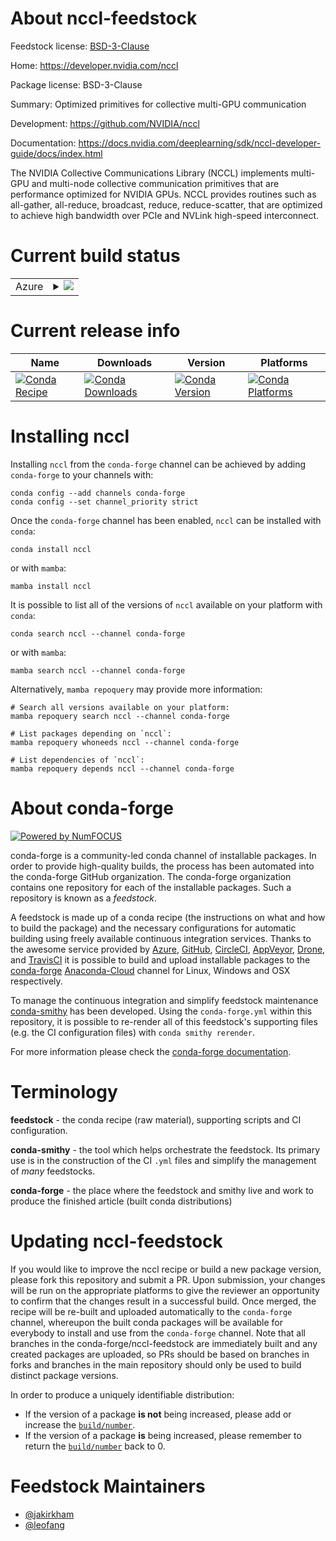 About nccl-feedstock
====================

Feedstock license: [BSD-3-Clause](https://github.com/conda-forge/nccl-feedstock/blob/main/LICENSE.txt)

Home: https://developer.nvidia.com/nccl

Package license: BSD-3-Clause

Summary: Optimized primitives for collective multi-GPU communication

Development: https://github.com/NVIDIA/nccl

Documentation: https://docs.nvidia.com/deeplearning/sdk/nccl-developer-guide/docs/index.html

The NVIDIA Collective Communications Library (NCCL) implements multi-GPU
and multi-node collective communication primitives that are performance
optimized for NVIDIA GPUs. NCCL provides routines such as all-gather,
all-reduce, broadcast, reduce, reduce-scatter, that are optimized to
achieve high bandwidth over PCIe and NVLink high-speed interconnect.


Current build status
====================


<table>
    
  <tr>
    <td>Azure</td>
    <td>
      <details>
        <summary>
          <a href="https://dev.azure.com/conda-forge/feedstock-builds/_build/latest?definitionId=8236&branchName=main">
            <img src="https://dev.azure.com/conda-forge/feedstock-builds/_apis/build/status/nccl-feedstock?branchName=main">
          </a>
        </summary>
        <table>
          <thead><tr><th>Variant</th><th>Status</th></tr></thead>
          <tbody><tr>
              <td>linux_64_c_compiler_version10cuda_compiler_version11.1cxx_compiler_version10</td>
              <td>
                <a href="https://dev.azure.com/conda-forge/feedstock-builds/_build/latest?definitionId=8236&branchName=main">
                  <img src="https://dev.azure.com/conda-forge/feedstock-builds/_apis/build/status/nccl-feedstock?branchName=main&jobName=linux&configuration=linux%20linux_64_c_compiler_version10cuda_compiler_version11.1cxx_compiler_version10" alt="variant">
                </a>
              </td>
            </tr><tr>
              <td>linux_64_c_compiler_version10cuda_compiler_version11.2cxx_compiler_version10</td>
              <td>
                <a href="https://dev.azure.com/conda-forge/feedstock-builds/_build/latest?definitionId=8236&branchName=main">
                  <img src="https://dev.azure.com/conda-forge/feedstock-builds/_apis/build/status/nccl-feedstock?branchName=main&jobName=linux&configuration=linux%20linux_64_c_compiler_version10cuda_compiler_version11.2cxx_compiler_version10" alt="variant">
                </a>
              </td>
            </tr><tr>
              <td>linux_64_c_compiler_version7cuda_compiler_version10.2cxx_compiler_version7</td>
              <td>
                <a href="https://dev.azure.com/conda-forge/feedstock-builds/_build/latest?definitionId=8236&branchName=main">
                  <img src="https://dev.azure.com/conda-forge/feedstock-builds/_apis/build/status/nccl-feedstock?branchName=main&jobName=linux&configuration=linux%20linux_64_c_compiler_version7cuda_compiler_version10.2cxx_compiler_version7" alt="variant">
                </a>
              </td>
            </tr><tr>
              <td>linux_64_c_compiler_version9cuda_compiler_version11.0cxx_compiler_version9</td>
              <td>
                <a href="https://dev.azure.com/conda-forge/feedstock-builds/_build/latest?definitionId=8236&branchName=main">
                  <img src="https://dev.azure.com/conda-forge/feedstock-builds/_apis/build/status/nccl-feedstock?branchName=main&jobName=linux&configuration=linux%20linux_64_c_compiler_version9cuda_compiler_version11.0cxx_compiler_version9" alt="variant">
                </a>
              </td>
            </tr><tr>
              <td>linux_aarch64</td>
              <td>
                <a href="https://dev.azure.com/conda-forge/feedstock-builds/_build/latest?definitionId=8236&branchName=main">
                  <img src="https://dev.azure.com/conda-forge/feedstock-builds/_apis/build/status/nccl-feedstock?branchName=main&jobName=linux&configuration=linux%20linux_aarch64_" alt="variant">
                </a>
              </td>
            </tr><tr>
              <td>linux_ppc64le</td>
              <td>
                <a href="https://dev.azure.com/conda-forge/feedstock-builds/_build/latest?definitionId=8236&branchName=main">
                  <img src="https://dev.azure.com/conda-forge/feedstock-builds/_apis/build/status/nccl-feedstock?branchName=main&jobName=linux&configuration=linux%20linux_ppc64le_" alt="variant">
                </a>
              </td>
            </tr>
          </tbody>
        </table>
      </details>
    </td>
  </tr>
</table>

Current release info
====================

| Name | Downloads | Version | Platforms |
| --- | --- | --- | --- |
| [![Conda Recipe](https://img.shields.io/badge/recipe-nccl-green.svg)](https://anaconda.org/conda-forge/nccl) | [![Conda Downloads](https://img.shields.io/conda/dn/conda-forge/nccl.svg)](https://anaconda.org/conda-forge/nccl) | [![Conda Version](https://img.shields.io/conda/vn/conda-forge/nccl.svg)](https://anaconda.org/conda-forge/nccl) | [![Conda Platforms](https://img.shields.io/conda/pn/conda-forge/nccl.svg)](https://anaconda.org/conda-forge/nccl) |

Installing nccl
===============

Installing `nccl` from the `conda-forge` channel can be achieved by adding `conda-forge` to your channels with:

```
conda config --add channels conda-forge
conda config --set channel_priority strict
```

Once the `conda-forge` channel has been enabled, `nccl` can be installed with `conda`:

```
conda install nccl
```

or with `mamba`:

```
mamba install nccl
```

It is possible to list all of the versions of `nccl` available on your platform with `conda`:

```
conda search nccl --channel conda-forge
```

or with `mamba`:

```
mamba search nccl --channel conda-forge
```

Alternatively, `mamba repoquery` may provide more information:

```
# Search all versions available on your platform:
mamba repoquery search nccl --channel conda-forge

# List packages depending on `nccl`:
mamba repoquery whoneeds nccl --channel conda-forge

# List dependencies of `nccl`:
mamba repoquery depends nccl --channel conda-forge
```


About conda-forge
=================

[![Powered by
NumFOCUS](https://img.shields.io/badge/powered%20by-NumFOCUS-orange.svg?style=flat&colorA=E1523D&colorB=007D8A)](https://numfocus.org)

conda-forge is a community-led conda channel of installable packages.
In order to provide high-quality builds, the process has been automated into the
conda-forge GitHub organization. The conda-forge organization contains one repository
for each of the installable packages. Such a repository is known as a *feedstock*.

A feedstock is made up of a conda recipe (the instructions on what and how to build
the package) and the necessary configurations for automatic building using freely
available continuous integration services. Thanks to the awesome service provided by
[Azure](https://azure.microsoft.com/en-us/services/devops/), [GitHub](https://github.com/),
[CircleCI](https://circleci.com/), [AppVeyor](https://www.appveyor.com/),
[Drone](https://cloud.drone.io/welcome), and [TravisCI](https://travis-ci.com/)
it is possible to build and upload installable packages to the
[conda-forge](https://anaconda.org/conda-forge) [Anaconda-Cloud](https://anaconda.org/)
channel for Linux, Windows and OSX respectively.

To manage the continuous integration and simplify feedstock maintenance
[conda-smithy](https://github.com/conda-forge/conda-smithy) has been developed.
Using the ``conda-forge.yml`` within this repository, it is possible to re-render all of
this feedstock's supporting files (e.g. the CI configuration files) with ``conda smithy rerender``.

For more information please check the [conda-forge documentation](https://conda-forge.org/docs/).

Terminology
===========

**feedstock** - the conda recipe (raw material), supporting scripts and CI configuration.

**conda-smithy** - the tool which helps orchestrate the feedstock.
                   Its primary use is in the construction of the CI ``.yml`` files
                   and simplify the management of *many* feedstocks.

**conda-forge** - the place where the feedstock and smithy live and work to
                  produce the finished article (built conda distributions)


Updating nccl-feedstock
=======================

If you would like to improve the nccl recipe or build a new
package version, please fork this repository and submit a PR. Upon submission,
your changes will be run on the appropriate platforms to give the reviewer an
opportunity to confirm that the changes result in a successful build. Once
merged, the recipe will be re-built and uploaded automatically to the
`conda-forge` channel, whereupon the built conda packages will be available for
everybody to install and use from the `conda-forge` channel.
Note that all branches in the conda-forge/nccl-feedstock are
immediately built and any created packages are uploaded, so PRs should be based
on branches in forks and branches in the main repository should only be used to
build distinct package versions.

In order to produce a uniquely identifiable distribution:
 * If the version of a package **is not** being increased, please add or increase
   the [``build/number``](https://docs.conda.io/projects/conda-build/en/latest/resources/define-metadata.html#build-number-and-string).
 * If the version of a package **is** being increased, please remember to return
   the [``build/number``](https://docs.conda.io/projects/conda-build/en/latest/resources/define-metadata.html#build-number-and-string)
   back to 0.

Feedstock Maintainers
=====================

* [@jakirkham](https://github.com/jakirkham/)
* [@leofang](https://github.com/leofang/)

